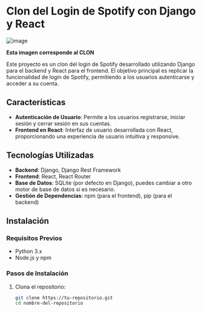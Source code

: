 # Clon del Login de Spotify con Django y React

![image](https://github.com/milkos12/clone-login-spotify/assets/78831533/554c854b-8d73-4e35-92e3-f4d0f5ed74a4)

**Esta imagen corresponde al CLON**

Este proyecto es un clon del login de Spotify desarrollado utilizando Django para el backend y React para el frontend. El objetivo principal es replicar la funcionalidad de login de Spotify, permitiendo a los usuarios autenticarse y acceder a su cuenta.

## Características

- **Autenticación de Usuario**: Permite a los usuarios registrarse, iniciar sesión y cerrar sesión en sus cuentas.
- **Frontend en React**: Interfaz de usuario desarrollada con React, proporcionando una experiencia de usuario intuitiva y responsive.

## Tecnologías Utilizadas

- **Backend**: Django, Django Rest Framework
- **Frontend**: React, React Router
- **Base de Datos**: SQLite (por defecto en Django), puedes cambiar a otro motor de base de datos si es necesario.
- **Gestión de Dependencias**: npm (para el frontend), pip (para el backend)

## Instalación

### Requisitos Previos

- Python 3.x
- Node.js y npm

### Pasos de Instalación

1. Clona el repositorio:

   ```bash
   git clone https://tu-repositorio.git
   cd nombre-del-repositorio
